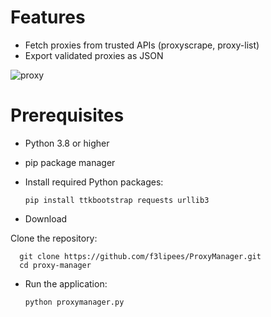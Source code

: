 # Features

- Fetch proxies from trusted APIs (proxyscrape, proxy-list)
- Export validated proxies as JSON

![proxy](https://github.com/user-attachments/assets/ce59d0c6-c0df-4efa-bf7e-63daa10873fd)

# Prerequisites

- Python 3.8 or higher
- pip package manager

- Install required Python packages:

      pip install ttkbootstrap requests urllib3

- Download

Clone the repository:

      git clone https://github.com/f3lipees/ProxyManager.git
      cd proxy-manager

- Run the application:

      python proxymanager.py


